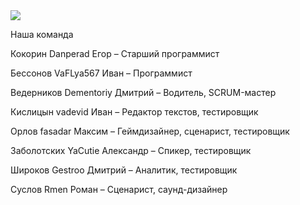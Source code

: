 <img src="./GameLogo/GUITAR LEGEND.png">

<p>Наша команда
<p>Кокорин Danperad Егор – Старший программист
<p>Бессонов VaFLya567 Иван – Программист
<p>Ведерников Dementoriy Дмитрий – Водитель, SCRUM-мастер
<p>Кислицын vadevid Иван – Редактор текстов, тестировщик
<p>Орлов fasadar Максим – Геймдизайнер, сценарист, тестировщик
<p>Заболотских YaCutie Александр – Спикер, тестировщик
<p>Широков Gestroo Дмитрий – Аналитик, тестировщик
<p>Суслов Rmen Роман – Сценарист, саунд-дизайнер
